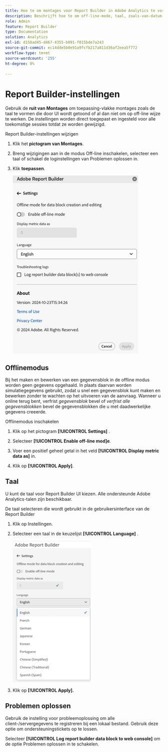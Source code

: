 ```yaml
---
title: Hoe te om montages voor Report Builder in Adobe Analytics te vormen
description: Beschrijft hoe te om off-line-mode, taal, zoals-van-datum, en het oplossen van problemenmontages te plaatsen.
role: Admin
feature: Report Builder
type: Documentation
solution: Analytics
exl-id: d158ad45-d467-4355-b091-f015bde7a243
source-git-commit: ec14dde5b0e91a9fcfb217a811d36af2eea5f772
workflow-type: tm+mt
source-wordcount: '255'
ht-degree: 0%

---
```


# Report Builder-instellingen

Gebruik de **ruit van Montages** om toepassing-vlakke montages zoals de taal te vormen die door UI wordt getoond of al dan niet om op off-line wijze te werken. De instellingen worden direct toegepast en ingesteld voor alle toekomstige sessies totdat ze worden gewijzigd.

Report Builder-instellingen wijzigen

1. Klik het **pictogram van Montages**.

1. Breng wijzigingen aan in de modus Off-line inschakelen, selecteer een taal of schakel de loginstellingen van Problemen oplossen in.

1. Klik **toepassen**.

   ![&#x200B; montages van de Report Builder.](./assets/image38.png)

## Offlinemodus

Bij het maken en bewerken van een gegevensblok in de offline modus worden geen gegevens opgehaald. In plaats daarvan worden simulatiegegevens gebruikt, zodat u snel een gegevensblok kunt maken en bewerken zonder te wachten op het uitvoeren van de aanvraag. Wanneer u online terug bent, verfrist *gegevensblok* bevel of *verfrist alle gegevensblokken* bevel de gegevensblokken die u met daadwerkelijke gegevens creeerde.

Offlinemodus inschakelen

1. Klik op het pictogram **[!UICONTROL Settings]** .

1. Selecteer **[!UICONTROL Enable off-line mod]e**.

1. Voer een positief geheel getal in het veld **[!UICONTROL Display metric data as]** in.

1. Klik op **[!UICONTROL Apply]**.

## Taal

U kunt de taal voor Report Builder UI kiezen. Alle ondersteunde Adobe Analytics-talen zijn beschikbaar.

De taal selecteren die wordt gebruikt in de gebruikersinterface van de Report Builder

1. Klik op Instellingen.

1. Selecteer een taal in de keuzelijst **[!UICONTROL Language]** .

   ![&#x200B; de waaierruit van de de datumwaaier van de Report Builder die de lijst van de Taal met geselecteerd Engels toont.](./assets/image39.png)

1. Klik op **[!UICONTROL Apply].**

## Problemen oplossen

Gebruik de instelling voor probleemoplossing om alle client-/servergegevens te registreren bij een lokaal bestand. Gebruik deze optie om ondersteuningstickets op te lossen.

Selecteer **[!UICONTROL Log report builder data block to web console]** om de optie Problemen oplossen in te schakelen.
